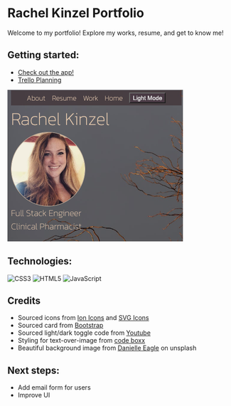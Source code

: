 # Rachel Kinzel Portfolio

Welcome to my portfolio! Explore my works, resume, and get to know me!



## Getting started: 
* [Check out the app!](https://rachelkinzel-portfolio.netlify.app/)
* [Trello Planning]( https://trello.com/b/DctlU2a6/rachel-kinzels-portfolio)

![portfolio-screenshot](./assets/new-main.png "Portfolio")

## Technologies: 
![CSS3](https://img.shields.io/badge/css3-%231572B6.svg?style=for-the-badge&logo=css3&logoColor=white)
![HTML5](https://img.shields.io/badge/html5-%23E34F26.svg?style=for-the-badge&logo=html5&logoColor=white)
![JavaScript](https://img.shields.io/badge/javascript-%23323330.svg?style=for-the-badge&logo=javascript&logoColor=%23F7DF1E)

## Credits
* Sourced icons from [Ion Icons](https://ionic.io/ionicons) and [SVG Icons](https://www.svgrepo.com/)
* Sourced card from [Bootstrap](https://getbootstrap.com/docs/4.0/components/card/)
* Sourced light/dark toggle code from [Youtube](https://www.youtube.com/watch?v=W8vzyFFia6Q&list=PL2Kp3FX7ViJhG0pEPC-ysHuQEV_KdQItr&index=42&t=1600s)
* Styling for text-over-image from [code boxx](https://code-boxx.com/text-over-image-hover-html-css/)
* Beautiful background image from [Danielle Eagle](https://unsplash.com/@danielle_eagle) on unsplash

## Next steps: 
* Add email form for users
* Improve UI 

